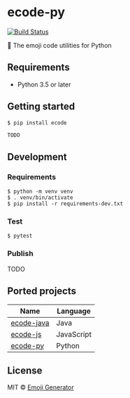 # ecode-py
[![Build Status](https://travis-ci.com/emoji-gen/ecode-py.svg?branch=master)](https://travis-ci.com/emoji-gen/ecode-py)

:musical_score: The emoji code utilities for Python

## Requirements

- Python 3.5 or later

## Getting started

```shell script
$ pip install ecode
```

```python
TODO
```

## Development
### Requirements

```shell script
$ python -m venv venv
$ . venv/bin/activate
$ pip install -r requirements-dev.txt
```

### Test

```shell script
$ pytest
```

### Publish

TODO

## Ported projects

|Name|Language|
|---|---|
|[ecode-java](https://github.com/emoji-gen/ecode-java)|Java|
|[ecode-js](https://github.com/emoji-gen/ecode-js)|JavaScript|
|[ecode-py](https://github.com/emoji-gen/ecode-py)|Python|

## License

MIT &copy; [Emoji Generator](https://emoji-gen.ninja)

